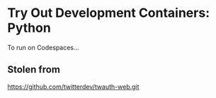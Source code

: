 # Try Out Development Containers: Python

To run on Codespaces...

## Stolen from

<https://github.com/twitterdev/twauth-web.git>
